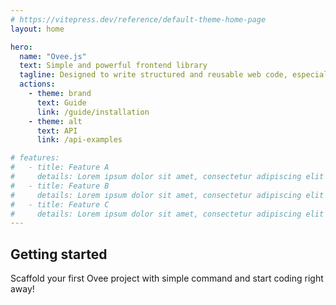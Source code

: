 ```yaml
---
# https://vitepress.dev/reference/default-theme-home-page
layout: home

hero:
  name: "Ovee.js"
  text: Simple and powerful frontend library
  tagline: Designed to write structured and reusable web code, especially for Server-Side generated markup
  actions:
    - theme: brand
      text: Guide
      link: /guide/installation
    - theme: alt
      text: API
      link: /api-examples

# features:
#   - title: Feature A
#     details: Lorem ipsum dolor sit amet, consectetur adipiscing elit
#   - title: Feature B
#     details: Lorem ipsum dolor sit amet, consectetur adipiscing elit
#   - title: Feature C
#     details: Lorem ipsum dolor sit amet, consectetur adipiscing elit
---
```


## Getting started

Scaffold your first Ovee project with simple command and start coding right away!
<!-- TODO: -->
```
```
